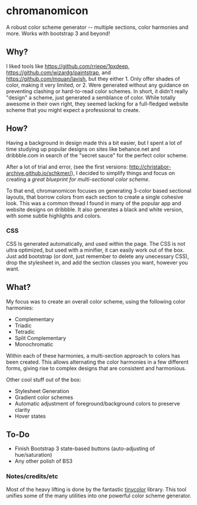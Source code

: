 # chromanomicon
A robust color scheme generator -- multiple sections, color harmonies and more. Works with bootstrap 3 and beyond!

## Why?

I liked tools like https://github.com/rriepe/1pxdeep, https://github.com/wizardg/paintstrap, and https://github.com/mquan/lavish, but they either 1. Only offer shades of color, making it very limited, or 2. Were generated without any guidance on preventing clashing or hard-to-read color schemes. In short, it didn't really "design" a scheme, just generated a semblance of color. While totally awesome in their own right, they seemed lacking for a full-fledged website scheme that you might expect a professional to create.

## How?

Having a background in design made this a bit easier, but I spent a lot of time studying up popular designs on sites like behance.net and dribbble.com in search of the "secret sauce" for the perfect color scheme.

After a lot of trial and error, (see the first versions: http://christabor-archive.github.io/schkmer/), I decided to simplify things and focus on creating a *great blueprint for multi-sectional color scheme*.

To that end, chromanomicon focuses on generating 3-color based sectional layouts, that borrow colors from each section to create a single cohesive look. This was a common thread I found in many of the popular app and website designs on dribbble. It also generates a black and white version, with some subtle highlights and colors.

### CSS

CSS Is generated automatically, and used within the page. The CSS is not ultra optimized, but used with a minifier, it can easily work out of the box. Just add bootstrap (or dont, just remember to delete any unecessary CSS), drop the stylesheet in, and add the section classes you want, however you want.

## What?

My focus was to create an overall color scheme, using the following color harmonies:

* Complementary
* Triadic
* Tetradic
* Split Complementary
* Monochromatic

Within each of these harmonies, a multi-section approach to colors has been created. This allows alternating the color harmonies in a few different forms, giving rise to complex designs that are consistent and harmonious.

Other cool stuff out of the box:

* Stylesheet Generation
* Gradient color schemes
* Automatic adjustment of foreground/background colors to preserve clarity
* Hover states

## To-Do

* Finish Bootstrap 3 state-based buttons (auto-adjusting of hue/saturation)
* Any other polish of BS3

### Notes/credits/etc

Most of the heavy lifting is done by the fantastic [tinycolor](https://github.com/bgrins/TinyColor) library. This tool unifies some of the many utilities into one powerful color scheme generator.
